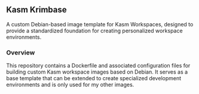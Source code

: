 ## Kasm Krimbase
A custom Debian-based image template for Kasm Workspaces, designed to provide a standardized foundation for creating personalized workspace environments.


### Overview
This repository contains a Dockerfile and associated configuration files for building custom Kasm workspace images based on Debian. It serves as a base template that can be extended to create specialized development environments and is only used for my other images.